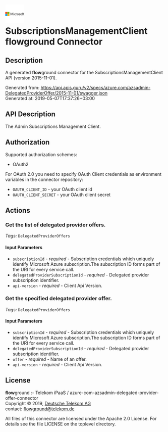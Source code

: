 # ![LOGO](logo.png) SubscriptionsManagementClient **flow**ground Connector

## Description

A generated **flow**ground connector for the SubscriptionsManagementClient API (version 2015-11-01).

Generated from: https://api.apis.guru/v2/specs/azure.com/azsadmin-DelegatedProviderOffer/2015-11-01/swagger.json<br/>
Generated at: 2019-05-07T17:37:26+03:00

## API Description

The Admin Subscriptions Management Client.

## Authorization

Supported authorization schemes:
- OAuth2

For OAuth 2.0 you need to specify OAuth Client credentials as environment variables in the connector repository:
* `OAUTH_CLIENT_ID` - your OAuth client id
* `OAUTH_CLIENT_SECRET` - your OAuth client secret

## Actions

### Get the list of delegated provider offers.

*Tags:* `DelegatedProviderOffers`

#### Input Parameters
* `subscriptionId` - _required_ - Subscription credentials which uniquely identify Microsoft Azure subscription.The subscription ID forms part of the URI for every service call.
* `delegatedProviderSubscriptionId` - _required_ - Delegated provider subscription identifier.
* `api-version` - _required_ - Client Api Version.

### Get the specified delegated provider offer.

*Tags:* `DelegatedProviderOffers`

#### Input Parameters
* `subscriptionId` - _required_ - Subscription credentials which uniquely identify Microsoft Azure subscription.The subscription ID forms part of the URI for every service call.
* `delegatedProviderSubscriptionId` - _required_ - Delegated provider subscription identifier.
* `offer` - _required_ - Name of an offer.
* `api-version` - _required_ - Client Api Version.

## License

**flow**ground :- Telekom iPaaS / azure-com-azsadmin-delegated-provider-offer-connector<br/>
Copyright © 2019, [Deutsche Telekom AG](https://www.telekom.de)<br/>
contact: flowground@telekom.de

All files of this connector are licensed under the Apache 2.0 License. For details
see the file LICENSE on the toplevel directory.
